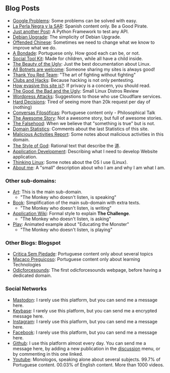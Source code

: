 ## Blog Posts

- [Google Problems](./google_and_banks.md): Some problems can be solved with easy. 
- [La Perla Negra y la SAR](./sar_pn.md): Spanish content only. Be a Good Pirate. 
- [Just another Post](./posting.md): A Python Framework to test any API. 
- [Debian Upgrade](./debian_upgrade.md): The simplicity of Debian Upgrade. 
- [Offended Chinese](./offended_chinese.md): Sometimes we need to change what we know to improve what we do.
- [A Bondade](./bondade.md): Portuguese only. How good each can be, or not.
- [Social Tool Kit](./promote_app.md): Made for children, while all have a child inside. 
- [The Beauty of the Ugly](./the_beauty_of_the_ugly.md): Just the best documentation about Linux.
- [All Botnets are welcome](./bots.md): Someone sharing my sites is always good! 
- [Thank You Red Team](./blueteam_learning.md): "The art of fighting without fighting"
- [Clubs and Hacks](./hackclub.md): Because hacking is not only pentesting. 
- [How evasive this site is?](./because_we_care.md): If privacy is a concern, you should read. 
- [The Good, the Bad and the Ugly](./linux_comparation.md): Small Linux Distros Review
- [Wordpress Attacks](./wordpress_attacks.md): Suggestions to those who use Cloudflare services. 
- [Hard Decisions](./hard_decisions.md): Tired of seeing more than 20k request per day of (nothing)
- [Conversas Filosóficas](./mistica.md): Portuguese content only - Philosophical Talk
- [The Awesome Story](./awesome_story.md): Not a awesome story, but full of awesome stories. 
- [The Falsehood](./false_hood.md): When we believe that "something is true" but is not. 
- [Domain Statistics](./domain_statistics.md): Comments about the last Statistics of this site.
- [Malicious Activities Report](./mar.md): Some notes about malicious activities in this domain.
- [The Style of God](./style_of_god.md): Rational text that describe the 道.
- [Application Development](./app_dev.md): Describing what I need to develop Website application.
- [Thinking Linux](./think_linux.md): Some notes about the OS I use (Linux).
- [About me](./about_me.md): A "small" description about who I am and why I am what I am.

### Other sub-domains: 

- [Art](https://art.odicforcesounds.com): This is the main sub-domain. 
    - "The Monkey who doesn't listen, is speaking"
- [Book](https://book.odicforcesounds.com): Simplification of the main sub-domain with extra texts.
    - "The Monkey who doesn't listen, is writing"
- [Application Wiki](https://wiki.odicforcesounds.com): Formal style to explain **The Challenge**.
    - "The Monkey who doesn't listen, is asking"
- [Play](https://play.odicforcesounds.com): Animated example about "Educating the Monster"
    - "The Monkey who doesn't listen, is playing"

### Other Blogs: Blogspot

- [Critica Sem Piedade](https://criticasempiedade.blogspot.com): Portuguese content only about several topics
- [Macaco Preguiçoso](https://macacopreguicoso.blogspot.com): Portuguese content only about learning Technologies
- [Odicforcesounds](https://odicforcesounds.blogspot.com): The first odicforcesounds webpage, before having a dedicated domain. 

### Social Networks

- [Mastodon](https://mstdn.business/@SunWukong): I rarely use this platform, but you can send me a message here. 
- [Keybase](https://keybase.io/Path_of_Shields): I rarely use this platform, but you can send me a encrypted message here.
- [Instagram](https://instagram.com/Rakzhodekams): I rarely use this platform, but you can send me a message here.
- [Facebook](https://facebook.com/odicforcesounds): I rarely use this platform, but you can send me a message here. 
- [Github](https://github.com/odicforcesounds): I use this platform almost every day. You can send me a message here, by adding a new publication in the [discussion](https://github.com/orgs/odicforcesounds/discussions/1) menu, or by commenting in this one linked.
- [Youtube](https://www.youtube.com/@odicforcesounds/): Monologos, speaking alone about several subjects. 99.7% of Portuguese content. 00.03% of English content. More than 1000 videos. 
